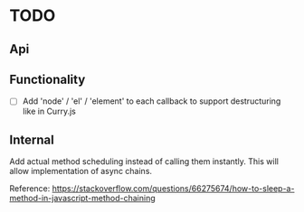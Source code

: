 # TODO

## Api

## Functionality

- [ ] Add 'node' / 'el' / 'element' to each callback to support destructuring like in Curry.js

## Internal

Add actual method scheduling instead of calling them instantly. This will allow implementation of async chains.

Reference: https://stackoverflow.com/questions/66275674/how-to-sleep-a-method-in-javascript-method-chaining
